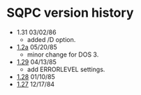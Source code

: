 # SQPC version history

- 1.31 03/02/86
  - added /D option.
- [1.2a](1.2a) 05/20/85
  - minor change for DOS 3.
- [1.29](1.29) 04/13/85
  - add ERRORLEVEL settings.
- [1.28](1.28) 01/10/85
- [1.27](1.27) 12/17/84

